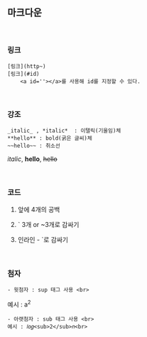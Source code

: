 ## 마크다운

<br>

### 링크

    [링크](http~)
    [링크](#id)
        <a id=''></a>를 사용해 id를 지정할 수 있다.

<br>

### 강조

```
_italic_ , *italic*  : 이탤릭(기울임)체
**hello** : bold(굵은 글씨)체
~~hello~~ : 취소선
```

_italic_, **hello**, ~~hello~~

<br>

### 코드

1. 앞에 4개의 공백

2. ` 3개 or ~3개로 감싸기

3. 인라인 - `로 감싸기

<br>

### 첨자

    - 윗첨자 : sup 태그 사용 <br>

예시 : a<sup>2</sup><br>

    - 아랫첨자 : sub 태그 사용 <br>
    예시 : 𝑙𝑜𝑔<sub>2</sub>𝑛<br>
